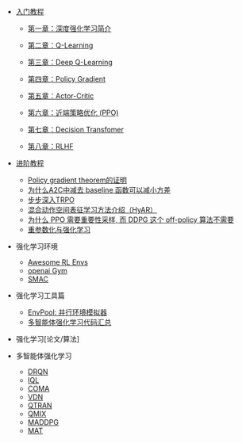 - [入门教程](deep-rl/deep-rl-class/README.md)

  - [第一章：深度强化学习简介](deep-rl/deep-rl-class/chapter1_introduction.md)

  - [第二章：Q-Learning ](deep-rl/deep-rl-class/chapter2_q-learning.md)

  - [第三章：Deep Q-Learning ](deep-rl/deep-rl-class/chapter3_dqn.md)

  - [第四章：Policy Gradient  ](deep-rl/deep-rl-class/chapter4_pg.md)

  - [第五章：Actor-Critic](deep-rl/deep-rl-class/chapter5_a2c.md)

  - [第六章：近端策略优化 (PPO)](deep-rl/deep-rl-class/chapter6_ppo.md)

  - [第七章：Decision Transfomer](deep-rl/deep-rl-class/chapter7_decision-transformr.md)

  - [第八章：RLHF](deep-rl/papers/RLHF.md)


- [进阶教程](deep-rl/algorithms/README.md)
  - [Policy gradient theorem的证明](deep-rl/algorithms/chapter1_supp_pg.md)
  - [为什么A2C中减去 baseline 函数可以减小方差](deep-rl/algorithms/chapter1_supp_a2c.md)
  - [步步深入TRPO](deep-rl/algorithms/chapter1_supp_trpo.md)
  - [混合动作空间表征学习方法介绍（HyAR）](deep-rl/algorithms/chapter2_supp_hyar.md)
  - [为什么 PPO 需要重要性采样, 而 DDPG 这个 off-policy 算法不需要](deep-rl/algorithms/chapter2_supp_ppovsddpg.md)
  - [重参数化与强化学习](deep-rl/algorithms/chapter2_supp_reparameterization.md)


- 强化学习环境
  - [Awesome RL Envs](deep-rl/rltools/awesomeRLtools.md)
  - [openai Gym ](deep-rl/envs/gym.md)
  - [SMAC](deep-rl/envs/smac.md)

- 强化学习工具篇
  - [EnvPool: 并行环境模拟器](deep-rl/rltools/envpool.md)
  - [多智能体强化学习代码汇总](deep-rl/rltools/marltool.md)

- 强化学习[论文/算法]
- 多智能体强化学习
  - [DRQN](deep-rl/papers/DRQN.md)
  - [IQL](deep-rl/papers/iql.md)
  - [COMA](deep-rl/papers/COMA.md)
  - [VDN](deep-rl/papers/vdn.md)
  - [QTRAN](deep-rl/papers/QTRAN.md)
  - [QMIX](deep-rl/papers/qmix.md)
  - [MADDPG](deep-rl/papers/MADDPG.md)
  - [MAT](deep-rl/papers/MAT.md)
